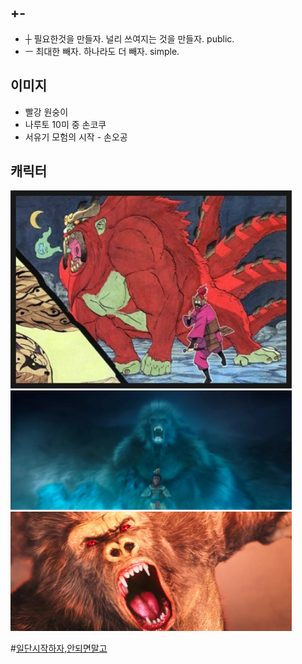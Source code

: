 ## +-
- ┼ 필요한것을 만들자. 널리 쓰여지는 것을 만들자. public.
- ㅡ 최대한 빼자. 하나라도 더 빼자. simple.

## 이미지
- 빨강 원숭이
- 나루토 10미 중 손코쿠
- 서유기 모험의 시작 - 손오공

## 캐릭터
<img src="/doc/img/mkbd_logo.jpg" alt="img" style="width: 450px;"/>
<img src="/doc/img/mk02.jpg" alt="img" style="width: 450px;"/>
<img src="/doc/img/mk04.jpg" alt="img" style="width: 450px;"/>

#[일단시작하자,안되면말고](http://bestani.net/files/attach/images/21318/110/813/e14f6c872aa88f06dbbecb02666c4b15.jpg)
[](https://www.youtube.com/embed/qyFclzg-iaI)

